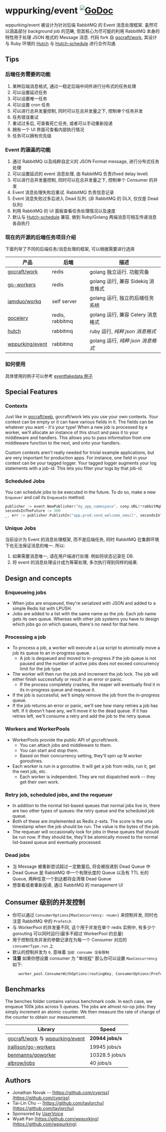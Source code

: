 # wppurking/event [![GoDoc](https://godoc.org/github.com/wppurking/event?status.png)](https://godoc.org/github.com/wppurking/event)

wppurking/event 被设计为针对后端 RabbitMQ 的 Event 消息处理框架. 虽然可以涵盖部分 background job 的范畴, 
但其核心为尽可能的利用 RabbitMQ 本身的特性用于处理 JSON 格式的 Message 消息. 代码 fork 自 [gocraft/work](https://github.com/gocraft/work),
其设计与 Ruby 环境的 [Hutch](https://github.com/gocardless/hutch) 与 [Hutch-schedule](https://github.com/wppurking/hutch-schedule) 进行合作沟通.

## Tips
### 后端任务需要的功能
1. 某种后端消息格式, 通过一稳定后端中间件进行分布式的任务处理
2. 可以设置延迟任务
3. 可以设置唯一任务
4. 可以设置 cron 任务
5. 可以进行总并发量控制, 同时可以在总并发量之下, 控制单个任务并发
6. 任务错误重试
7. 重试过多后, 可查看死亡任务, 或者可以手动重新投递
8. 拥有一个 UI 界面可查看内部执行情况
9. 任务可以拥有优先级

### Event 的涵盖的功能
1. 通过 RabbitMQ 以及纯粹自定义的 JSON Format message, 进行分布式任务处理
2. 可以设置延迟的 event 消息处理, 由 RabbitMQ 负责(fixed delay level)
3. 可以进行总并发量控制, 同时可以在总并发量之下, 控制单个 Consumer 的并发
4. Event 消息处理失败后重试. RabbitMQ 负责信息记录
5. Event 消息失败过多后进入 Dead 队列. (非 RabbitMQ 的 DLX, 仅仅是 Dead 队列)
6. 利用 RabbitMQ 的 UI 面板查看任务处理情况以及速度
7. 默认与 [Hutch-schedule](https://github.com/wppurking/hutch-schedule) 兼容, 做到 Ruby/Golang 两端消息可相互传递消息各自执行

### 现在的开源的后端任务项目介绍
下面列举了不同的后端任务/消息处理的框架, 可以根据需要进行选择
 
| 产品 | 后端 | 描述 |
| --- | --- | --- |
| [gocraft/work](https://github.com/gocraft/work) | redis | golang 独立运行. 功能完备 |
| [go-workers](https://github.com/jrallison/go-workers) | redis | golang 运行, 兼容 Sidekiq 消息格式 |
| [iamduo/workq](https://github.com/iamduo/workq)| self server | golang 运行, 独立的后端任务系统 |
| [gocelery](https://github.com/gocelery/gocelery) | redis, rabbitmq | golang 运行, 兼容 Celery 消息格式 |
| [hutch](https://github.com/gocardless/hutch) | rabbitmq | ruby 运行, *纯粹 json 消息格式* |
| [wppurking/event](https://github.com/wppurking/event) | rabbitmq | golang 运行, *纯粹 json 消息格式* |


### 如何使用
具体使用的例子可以参考 [eventfakedata 例子](https://github.com/wppurking/event/blob/master/cmd/eventfakedata/main.go)

## Special Features

### Contexts

Just like in [gocraft/web](https://www.github.com/gocraft/web), gocraft/work lets you use your own contexts. Your context can be empty or it can have various fields in it. The fields can be whatever you want - it's your type! When a new job is processed by a worker, we'll allocate an instance of this struct and pass it to your middleware and handlers. This allows you to pass information from one middleware function to the next, and onto your handlers.

Custom contexts aren't really needed for trivial example applications, but are very important for production apps. For instance, one field in your context can be your tagged logger. Your tagged logger augments your log statements with a job-id. This lets you filter your logs by that job-id.

### Scheduled Jobs

You can schedule jobs to be executed in the future. To do so, make a new ```Enqueuer``` and call its ```EnqueueIn``` method:

```go
publisher := event.NewPublisher("my_app_namespace", cony.URL(*rabbitMqURL))
secondsInTheFuture := 300
_, err := publisher.PublishIn("app.prod.send_welcome_email", secondsInTheFuture, event.Q{"address": "test@example.com"})
```

### Unique Jobs
当前设计为 Event 的消息处理框架, 而不是后端任务, 同时 RabbitMQ 在集群环境下也无法保证消息的唯一. 所以:
1. 如果需要消息唯一, 请在用户端进行处理. 例如将状态记录在 DB.
2. 将 event 的消息处理设计成为等幂处理, 多次执行得到同样的结果.

## Design and concepts

### Enqueueing jobs

* When jobs are enqueued, they're serialized with JSON and added to a simple Redis list with LPUSH.
* Jobs are added to a list with the same name as the job. Each job name gets its own queue. Whereas with other job systems you have to design which jobs go on which queues, there's no need for that here.

### Processing a job

* To process a job, a worker will execute a Lua script to atomically move a job its queue to an in-progress queue.
  * A job is dequeued and moved to in-progress if the job queue is not paused and the number of active jobs does not exceed concurrency limit for the job type 
* The worker will then run the job and increment the job lock. The job will either finish successfully or result in an error or panic.
  * If the process completely crashes, the reaper will eventually find it in its in-progress queue and requeue it.
* If the job is successful, we'll simply remove the job from the in-progress queue.
* If the job returns an error or panic, we'll see how many retries a job has left. If it doesn't have any, we'll move it to the dead queue. If it has retries left, we'll consume a retry and add the job to the retry queue. 

### Workers and WorkerPools

* WorkerPools provide the public API of gocraft/work.
  * You can attach jobs and middleware to them.
  * You can start and stop them.
  * Based on their concurrency setting, they'll spin up N worker goroutines.
* Each worker is run in a goroutine. It will get a job from redis, run it, get the next job, etc.
  * Each worker is independent. They are not dispatched work -- they get their own work.

### Retry job, scheduled jobs, and the requeuer

* In addition to the normal list-based queues that normal jobs live in, there are two other types of queues: the retry queue and the scheduled job queue.
* Both of these are implemented as Redis z-sets. The score is the unix timestamp when the job should be run. The value is the bytes of the job.
* The requeuer will occasionally look for jobs in these queues that should be run now. If they should be, they'll be atomically moved to the normal list-based queue and eventually processed.

### Dead jobs

* 当 Message 被重新尝试超过一定数量后, 将会被投递到 Dead Queue 中
* Dead Queue 是 RabbitMQ 中一个有限长度的 Queue 以及有 TTL 长的 Queue, 两种任意一个到达都将会清理 Dead Queue
* 想查看或者重新投递, 通过 RabbitMQ 的 management UI

## Consumer 级别的并发控制

* 你可以通过 `ConsumerOptions{MaxConcurrency: <num>}` 来控制并发, 同时也注意 RabbitMQ 中的 `Prefetch`
* 与 WorkerPool 的并发量不同, 这个用于并发在单个 redis 实例中, 有多少个 gorouting 可以同时运行(最多不超过 WorkerPool 的总量)
* 用于控制任务并发的参数记录在为每一个 Consumer 对应的 `consumerType.run` 上
* 默认的控制并发为 `0`, 意味着 `当前 consume 没有限制`
* **注意** 如果你想设置 consumer 为 "单线程" 那么你可以设置 `MaxConcurrency` 如下:
```go
      worker_pool.ConsumerWithOptions(routingKey, ConsumerOptions{Prefetch: 30, MaxConcurrency: 5}, (*Context).WorkFxn)
```

## Benchmarks

The benches folder contains various benchmark code. In each case, we enqueue 100k jobs across 5 queues. The jobs are almost no-op jobs: they simply increment an atomic counter. We then measure the rate of change of the counter to obtain our measurement.

| Library | Speed |
| --- | --- |
| [gocraft/work](https://www.github.com/gocraft/work) 与 [wppurking/event](https://github.com/wppurking/event) | **20944 jobs/s** |
| [jrallison/go-workers](https://www.github.com/jrallison/go-workers) | 19945 jobs/s |
| [benmanns/goworker](https://www.github.com/benmanns/goworker) | 10328.5 jobs/s |
| [albrow/jobs](https://www.github.com/albrow/jobs) | 40 jobs/s |


## Authors

* Jonathan Novak -- [https://github.com/cypriss](https://github.com/cypriss)
* Tai-Lin Chu -- [https://github.com/taylorchu](https://github.com/taylorchu)
* Sponsored by [UserVoice](https://eng.uservoice.com)
* Wyatt Pan [https://github.com/wppurking](https://github.com/wppurking)
